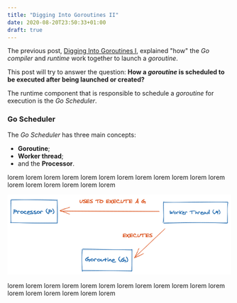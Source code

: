 ```yaml
---
title: "Digging Into Goroutines II"
date: 2020-08-20T23:50:33+01:00
draft: true
---
```


The previous post, [Digging Into Goroutines I](https://mehul.pt/posts/digging-into-goroutines-1/), explained "how" the _Go compiler_ and _runtime_ work together to launch a _goroutine_.

This post will try to answer the question: __How a _goroutine_ is scheduled to be executed after being launched or created?__

The runtime component that is responsible to schedule a _goroutine_ for execution is the _Go Scheduler_.

### Go Scheduler

The _Go Scheduler_ has three main concepts:

* __Goroutine__;
* __Worker thread__;
* and the __Processor__.

lorem lorem lorem lorem lorem lorem lorem lorem lorem 
lorem lorem lorem lorem lorem lorem lorem lorem lorem 

![Go scheduler concepts relation](/images/go-sched-concepts.png)

lorem lorem lorem lorem lorem lorem lorem lorem lorem 
lorem lorem lorem lorem lorem lorem lorem lorem lorem 